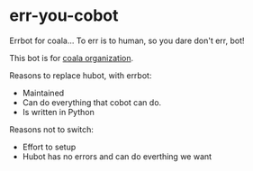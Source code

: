 # err-you-cobot
Errbot for coala... To err is to human, so you dare don't err, bot!


This bot is for [coala organization](https://github.com/coala).

Reasons to replace hubot, with errbot:

- Maintained
- Can do everything that cobot can do.
- Is written in Python

Reasons not to switch:

- Effort to setup
- Hubot has no errors and can do everthing we want
